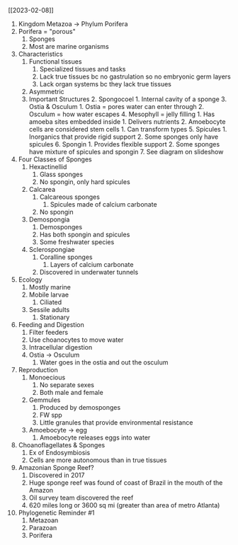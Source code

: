 [[2023-02-08]]

1. Kingdom Metazoa -> Phylum Porifera
2. Porifera = "porous"
	1. Sponges
	2. Most are marine organisms
3. Characteristics
	1. Functional tissues
		1. Specialized tissues and tasks
		2. Lack true tissues bc no gastrulation so no embryonic germ layers
		3. Lack organ systems bc they lack true tissues
	2. Asymmetric
	3. Important Structures
		2. Spongocoel
			1. Internal cavity of a sponge
		3. Ostia & Osculum
			1. Ostia = pores water can enter through
			2. Osculum = how water escapes 
		4. Mesophyll = jelly filling 
			1. Has amoeba sites embedded inside
				1. Delivers nutrients 
				2. Amoebocyte cells are considered stem cells 
					1. Can transform types
		5. Spicules
			1. Inorganics that provide rigid support
			2. Some sponges only have spicules
		6. Spongin
			1. Provides flexible support
			2. Some sponges have mixture of spicules and spongin
		7. See diagram on slideshow 
4. Four Classes of Sponges
	1. Hexactinellid
		1. Glass sponges
		2. No spongin, only hard spicules 
	2. Calcarea
		1. Calcareous sponges
			1. Spicules made of calcium carbonate
		2. No spongin
	3. Demospongia
		1. Demosponges
		2. Has both spongin and spicules 
		3. Some freshwater species
	4. Sclerospongiae
		1. Coralline sponges
			1. Layers of calcium carbonate
		2. Discovered in underwater tunnels
5. Ecology
	1. Mostly marine
	2. Mobile larvae
		1. Ciliated 
	3. Sessile adults
		1. Stationary 
6. Feeding and Digestion
	1. Filter feeders
	2. Use choanocytes to move water
	3. Intracellular digestion
	4. Ostia -> Osculum
		1. Water goes in the ostia and out the osculum
7. Reproduction
	1. Monoecious
		1. No separate sexes
		2. Both male and female
	2. Gemmules
		1. Produced by demosponges
		2. FW spp
		3. Little granules that provide environmental resistance
	3. Amoebocyte -> egg
		1. Amoebocyte releases eggs into water
8. Choanoflagellates & Sponges
	1. Ex of Endosymbiosis 
	2. Cells are more autonomous than in true tissues
9. Amazonian Sponge Reef?
	1. Discovered in 2017
	2. Huge sponge reef was found of coast of Brazil in the mouth of the Amazon
	3. Oil survey team discovered the reef
	4. 620 miles long or 3600 sq mi (greater than area of metro Atlanta)
10. Phylogenetic Reminder #1
	1. Metazoan 
	2. Parazoan 
	3. Porifera